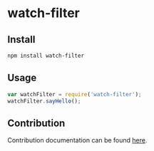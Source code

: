 
# watch-filter

## Install

```bash
npm install watch-filter
```

## Usage

```javascript
var watchFilter = require('watch-filter');
watchFilter.sayHello();
```

## Contribution

Contribution documentation can be found [here](CONTRIBUTE.md).
